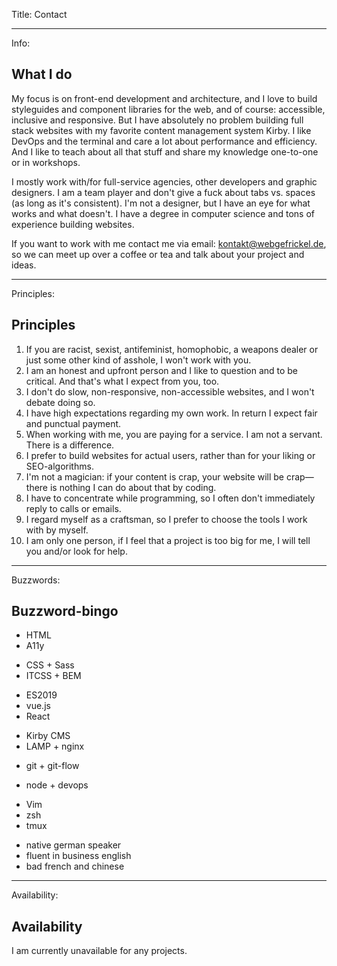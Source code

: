 Title: Contact

----

Info: 

## What I do

My focus is on front-end development and architecture, and I love to build styleguides and component libraries for the web, and of course: accessible, inclusive and responsive.  But I have absolutely no problem building full stack websites with my favorite content management system Kirby.  I like DevOps and the terminal and care a lot about performance and efficiency.  And I like to teach about all that stuff and share my knowledge one-to-one or in workshops.

I mostly work with/for full-service agencies, other developers and graphic designers.  I am a team player and don't give a fuck about tabs vs. spaces (as long as it's consistent).  I'm not a designer, but I have an eye for what works and what doesn't.  I have a degree in computer science and tons of experience building websites.

If you want to work with me contact me via email: [kontakt@webgefrickel.de](mailto:kontakt@webgefrickel.de), so we can meet up over a coffee or tea and talk about your project and ideas.

----

Principles: 

## Principles

1. If you are racist, sexist, antifeminist, homophobic, a weapons dealer or just some other kind of asshole, I won't work with you.
2. I am an honest and upfront person and I like to question and to be critical.  And that's what I expect from you, too.
3. I don't do slow, non-responsive, non-accessible websites, and I won't debate doing so.
4. I have high expectations regarding my own work.  In return I expect fair and punctual payment.
5. When working with me, you are paying for a service. I am not a servant. There is a difference. 
6. I prefer to build websites for actual users, rather than for your liking or SEO-algorithms.
7. I'm not a magician: if your content is crap, your website will be crap—there is nothing I can do about that by coding.
8. I have to concentrate while programming, so I often don't immediately reply to calls or emails.
9. I regard myself as a craftsman, so I prefer to choose the tools I work with by myself.
10. I am only one person, if I feel that a project is too big for me, I will tell you and/or look for help.

----

Buzzwords: 

## Buzzword-bingo

* HTML
* A11y

<!-- -->

* CSS + Sass
* ITCSS + BEM

<!-- -->

* ES2019
* vue.js
* React

<!-- -->

* Kirby CMS
* LAMP + nginx

<!-- -->

* git + git-flow

<!-- -->

* node + devops

<!-- -->

* Vim
* zsh 
* tmux

<!-- -->

* native german speaker
* fluent in business english
* bad french and chinese

----

Availability: 

## Availability

I am currently unavailable for any projects.
